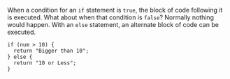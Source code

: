 When a condition for an `if` statement is `true`, the block of code following it is executed. What about when that condition is `false`? Normally nothing would happen. With an `else` statement, an alternate block of code can be executed.

```
if (num > 10) {
  return "Bigger than 10";
} else {
  return "10 or Less";
}
```